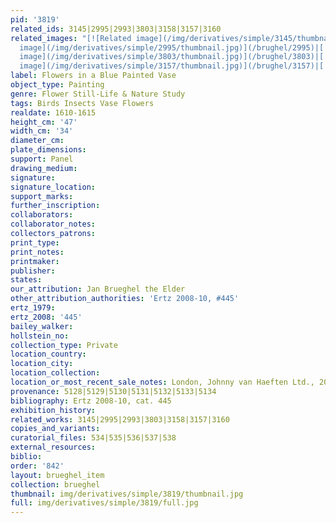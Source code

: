 ```yaml
---
pid: '3819'
related_ids: 3145|2995|2993|3803|3158|3157|3160
related_images: "[![Related image](/img/derivatives/simple/3145/thumbnail.jpg)](/brughel/3145)|[![Related
  image](/img/derivatives/simple/2995/thumbnail.jpg)](/brughel/2995)|[![Related image](/img/derivatives/simple/2993/thumbnail.jpg)](/brughel/2993)|[![Related
  image](/img/derivatives/simple/3803/thumbnail.jpg)](/brughel/3803)|[![Related image](/img/derivatives/simple/3158/thumbnail.jpg)](/brughel/3158)|[![Related
  image](/img/derivatives/simple/3157/thumbnail.jpg)](/brughel/3157)|[![Related image](/img/derivatives/simple/3160/thumbnail.jpg)](/brughel/3160)"
label: Flowers in a Blue Painted Vase
object_type: Painting
genre: Flower Still-Life & Nature Study
tags: Birds Insects Vase Flowers
realdate: 1610-1615
height_cm: '47'
width_cm: '34'
diameter_cm: 
plate_dimensions: 
support: Panel
drawing_medium: 
signature: 
signature_location: 
support_marks: 
further_inscription: 
collaborators: 
collaborator_notes: 
collectors_patrons: 
print_type: 
print_notes: 
printmaker: 
publisher: 
states: 
our_attribution: Jan Brueghel the Elder
other_attribution_authorities: 'Ertz 2008-10, #445'
ertz_1979: 
ertz_2008: '445'
bailey_walker: 
hollstein_no: 
collection_type: Private
location_country: 
location_city: 
location_collection: 
location_or_most_recent_sale_notes: London, Johnny van Haeften Ltd., 2009
provenance: 5128|5129|5130|5131|5132|5133|5134
bibliography: Ertz 2008-10, cat. 445
exhibition_history: 
related_works: 3145|2995|2993|3803|3158|3157|3160
copies_and_variants: 
curatorial_files: 534|535|536|537|538
external_resources: 
biblio: 
order: '842'
layout: brueghel_item
collection: brueghel
thumbnail: img/derivatives/simple/3819/thumbnail.jpg
full: img/derivatives/simple/3819/full.jpg
---
```

